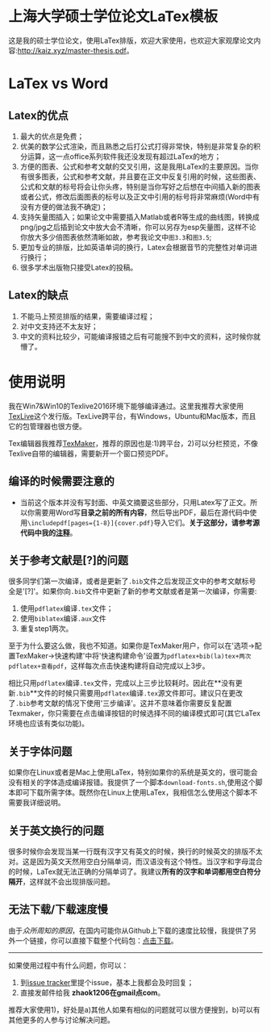 # 上海大学硕士学位论文LaTex模板
这是我的硕士学位论文，使用LaTex排版，欢迎大家使用，也欢迎大家观摩论文内容:<http://kaiz.xyz/master-thesis.pdf>。

# LaTex vs Word
## Latex的优点
1. 最大的优点是免费；
2. 优美的数学公式渲染，而且熟悉之后打公式打得非常快，特别是非常复杂的积分运算，这一点office系列软件我还没发现有超过LaTex的地方；
3. 方便的图表、公式和参考文献的交叉引用，这是我用LaTex的主要原因。当你有很多图表，公式和参考文献，并且要在正文中反复引用的时候，这些图表、公式和文献的标号将会让你头疼，特别是当你写好之后想在中间插入新的图表或者公式，修改后面图表的标号以及正文中引用的标号将非常麻烦(Word中有没有方便的做法我不确定)；
4. 支持矢量图插入；如果论文中需要插入Matlab或者R等生成的曲线图，转换成png/jpg之后插到论文中放大会不清晰，你可以另存为esp矢量图，这样不论你放大多少倍图表依然清晰如故，参考我论文中`图3.3`和`图3.5`;
5. 更加专业的排版，比如英语单词的换行，Latex会根据音节的完整性对单词进行换行；
6. 很多学术出版物只接受Latex的投稿。

## Latex的缺点
1. 不能马上预览排版的结果，需要编译过程；
2. 对中文支持还不太友好；
3. 中文的资料比较少，可能编译报错之后有可能搜不到中文的资料，这时候你就懵了。

# 使用说明
我在Win7&Win10的Texlive2016环境下能够编译通过。这里我推荐大家使用[TexLive](https://www.tug.org/texlive/)这个发行版。TexLive跨平台，有Windows，Ubuntu和Mac版本，而且它的包管理器也很方便。

Tex编辑器我推荐[TexMaker](http://www.xm1math.net/texmaker/)，推荐的原因也是:1)跨平台，2)可以分栏预览，不像Texlive自带的编辑器，需要新开一个窗口预览PDF。

## 编译的时候需要注意的
* 当前这个版本并没有写封面、中英文摘要这些部分，只用Latex写了正文。所以你需要用Word写**目录之前的所有内容**，然后导出PDF，最后在源代码中使用`\includepdf[pages={1-8}]{cover.pdf}`导入它们。**关于这部分，请参考源代码中我的[注释](https://github.com/zeakey/master-thesis/blob/master/master-thesis.tex#L71-L81)**。

## 关于参考文献是[?]的问题
很多同学们第一次编译，或者是更新了`.bib`文件之后发现正文中的参考文献标号全是'[?]'。如果你向`.bib`文件中更新了新的参考文献或者是第一次编译，你需要:
1. 使用`pdflatex`编译`.tex`文件；
2. 使用`biblatex`编译`.aux`文件
3. 重复step1两次。

至于为什么要这么做，我也不知道。如果你是TexMaker用户，你可以在'选项->配置TexMaker->快速构建'中将'快速构建命令'设置为`pdflatex+bib(la)tex+两次pdflatex+查看pdf`，这样每次点击快速构建将自动完成以上3步。

相比只用`pdflatex`编译`.tex`文件，完成以上三步比较耗时。因此在**没有更新`.bib`**文件的时候只需要用`pdflatex`编译`.tex`源文件即可。建议只在更改了`.bib`参考文献的情况下使用'三步编译'。这并不意味着你需要反复配置Texmaker，你只需要在点击编译按钮的时候选择不同的编译模式即可(其它LaTex环境也应该有类似功能)。

## 关于字体问题
如果你在Linux或者是Mac上使用LaTex，特别如果你的系统是英文的，很可能会没有相关的字体造成编译报错。我提供了一个脚本`download-fonts.sh`,使用这个脚本即可下载所需字体。既然你在Linux上使用LaTex，我相信怎么使用这个脚本不需要我详细说明。

## 关于英文换行的问题
很多时候你会发现当某一行既有汉字又有英文的时候，换行的时候英文的排版不太对。这是因为英文天然用空白分隔单词，而汉语没有这个特性。当汉字和字母混合的时候，LaTex就无法正确的分隔单词了。我建议**所有的汉字和单词都用空白符分隔开**，这样就不会出现排版问题。

## 无法下载/下载速度慢
由于*众所周知的原因*，在国内可能你从Github上下载的速度比较慢，我提供了另外一个链接，你可以直接下载整个代码包：[点击下载](
http://zhaok-data.oss-cn-shanghai.aliyuncs.com/doc/master-thesis.zip)。

___

如果使用过程中有什么问题，你可以：

1. 到[issue tracker](https://github.com/zeakey/master-thesis/issues)里提个issue，基本上我都会及时回复；
2. 直接发邮件给我 **zhaok1206在gmail点com**。

推荐大家使用1)，好处是a)其他人如果有相似的问题就可以很方便搜到，b)可以有其他更多的人参与讨论解决问题。
